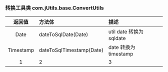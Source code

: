 ### 转换工具类 com.jUtils.base.ConvertUtils

| 返回值 | 方法体 | 描述 |
| :------:| :------ | :------ |
| Date | dateToSqlDate(Date) | util date 转换为 sqldate |
| Timestamp | dateToSqlTimestamp(Date) | date 转换为 timestamp |
| 1 | 2 | 3 |



